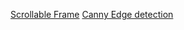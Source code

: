 [Scrollable Frame](https://blog.teclado.com/tkinter-scrollable-frames/)
[Canny Edge detection](https://www.docs.opencv.org/master/da/d22/tutorial_py_canny.html)